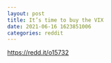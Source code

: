 ```yaml
--- 
layout: post 
title: It’s time to buy the VIX 
date: 2021-06-16 1623851006 
categories: reddit 
--- 
```

https://redd.it/o15732